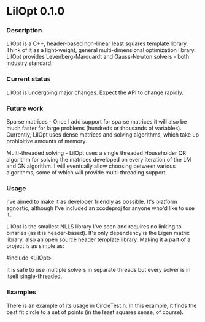 LilOpt 0.1.0
======

### Description

LilOpt is a C++, header-based non-linear least squares template library.  Think of it as a light-weight, general multi-dimensional optimization library.  LilOpt provides Levenberg-Marquardt and Gauss-Newton solvers - both industry standard.  


### Current status

LilOpt is undergoing major changes.  Expect the API to change rapidly.


### Future work

Sparse matrices - Once I add support for sparse matrices it will also be much faster for large problems (hundreds or thousands of variables).  Currently, LilOpt uses dense matrices and solving algorithms, which take up prohibitive amounts of memory. 

Multi-threaded solving - LilOpt uses a single threaded Householder QR algorithm for solving the matrices developed on every iteration of the LM and GN algorithm.  I will eventually allow choosing between various algorithms, some of which will provide multi-threading support.  
 
 
### Usage

I've aimed to make it as developer friendly as possible.  It's platform agnostic, although I've included an xcodeproj for anyone who'd like to use it.

LilOpt is the smallest NLLS library I've seen and requires no linking to binaries (as it is header-based).  It's only dependency is the Eigen matrix library, also an open source header template library.  Making it a part of a project is as simple as:

\#include \<LilOpt\>

It is safe to use multiple solvers in separate threads but every solver is in itself single-threaded.


### Examples

There is an example of its usage in CircleTest.h.  In this example, it finds the best fit circle to a set of points (in the least squares sense, of course). 






